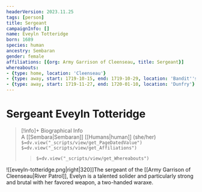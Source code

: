 ```yaml
---
headerVersion: 2023.11.25
tags: [person]
title: Sergeant
campaignInfo: []
name: Eveyln Totteridge
born: 1689
species: human
ancestry: Sembaran
gender: female
affiliations: [{org: Army Garrison of Cleenseau, title: Sergeant}]
whereabouts:
- {type: home, location: 'Cleenseau'}
- {type: away, start: 1719-10-15, end: 1719-10-29, location: 'Bandit''s Way'}
- {type: away, start: 1719-11-27, end: 1720-01-10, location: 'Dunfry'}
---
```

# Sergeant Eveyln Totteridge
>[!info]+ Biographical Info  
> A [[Sembara|Sembaran]] [[Humans|human]] (she/her)  
> `$=dv.view("_scripts/view/get_PageDatedValue")`  
> `$=dv.view("_scripts/view/get_Affiliations")`  
>> `$=dv.view("_scripts/view/get_Whereabouts")`

![[eveyln-totteridge.png|right|320]]The sergeant of the [[Army Garrison of Cleenseau|River Patrol]], Evelyn is a talented solider and particularly strong and brutal with her favored weapon, a two-handed waraxe.